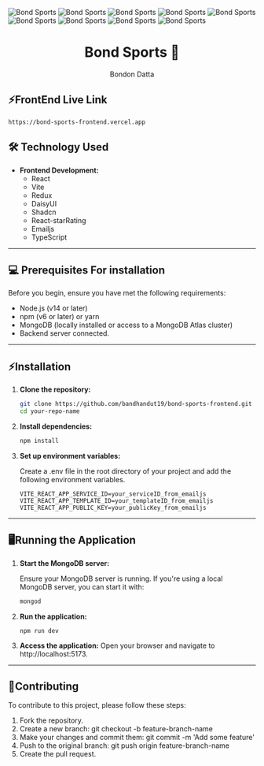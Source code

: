  
![Bond Sports](https://i.postimg.cc/mksFnx5V/Bond-Sports-4.png) 
![Bond Sports](https://i.postimg.cc/qMBN6GVt/Bond-Sports-6.png) 
![Bond Sports](https://i.postimg.cc/BZB8vVy9/Bond-Sports-12.png) 
![Bond Sports](https://i.postimg.cc/Vvg5HJML/Bond-Sports-5.png) 
![Bond Sports](https://i.postimg.cc/cL2CjyKY/Bond-Sports-13.png) 
![Bond Sports](https://i.postimg.cc/tJpY53sM/Bond-Sports-7.png) 
![Bond Sports](https://i.postimg.cc/VkV080hJ/Bond-Sports-9.png) 
![Bond Sports](https://i.postimg.cc/LXzJLC8P/Bond-Sports-10.png) 
![Bond Sports](https://i.postimg.cc/HL8cssGB/Bond-Sports-11.png) 
<h1 align="center">
  Bond Sports 🏏
</h1>
<p align="center">
  Bondon Datta
</p>

## ⚡FrontEnd Live Link

    https://bond-sports-frontend.vercel.app

    
## 🛠️ Technology Used

- **Frontend Development:**
  - React
  - Vite
  - Redux
  - DaisyUI
  - Shadcn
  - React-starRating
  - Emailjs
  - TypeScript

---

## 💻 Prerequisites For installation

Before you begin, ensure you have met the following requirements:

- Node.js (v14 or later)
- npm (v6 or later) or yarn
- MongoDB (locally installed or access to a MongoDB Atlas cluster)
- Backend server connected.
---
## ⚡Installation

1. **Clone the repository:**

   ```bash
   git clone https://github.com/bandhandut19/bond-sports-frontend.git
   cd your-repo-name
2. **Install dependencies:**
   ```bash
   npm install
3. **Set up environment variables:**
   
    Create a .env file in the root directory of your project and add the following environment variables.
      ```plaintext
    VITE_REACT_APP_SERVICE_ID=your_serviceID_from_emailjs
    VITE_REACT_APP_TEMPLATE_ID=your_templateID_from_emailjs
    VITE_REACT_APP_PUBLIC_KEY=your_publicKey_from_emailjs

---
## 🖥️Running the Application
  1. **Start the MongoDB server:**

     Ensure your MongoDB server is running. If you're using a local MongoDB server, you can start it with:
      ```bash
      mongod
  2. **Run the application:**
      ```bash
      npm run dev
  3. **Access the application:**
      Open your browser and navigate to http://localhost:5173.

---
## 🤝Contributing
To contribute to this project, please follow these steps:

1. Fork the repository.
2. Create a new branch: git checkout -b feature-branch-name
3. Make your changes and commit them: git commit -m 'Add some feature'
4. Push to the original branch: git push origin feature-branch-name
5. Create the pull request.


     
       
